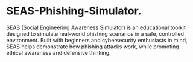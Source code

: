 # SEAS-Phishing-Simulator.
SEAS (Social Engineering Awareness Simulator) is an educational toolkit designed to simulate real-world phishing scenarios in a safe, controlled environment. Built with beginners and cybersecurity enthusiasts in mind, SEAS helps demonstrate how phishing attacks work, while promoting ethical awareness and defensive thinking.
